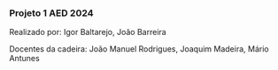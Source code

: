 ### Projeto 1 AED 2024

Realizado por: Igor Baltarejo, João Barreira

Docentes da cadeira: João Manuel Rodrigues, Joaquim Madeira, Mário Antunes
